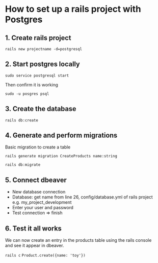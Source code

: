 # How to set up a rails project with Postgres

## 1. Create rails project

```rails new projectname -d=postgresql```

## 2. Start postgres locally

```sudo service postgresql start```

Then confirm it is working

```sudo -u posgres psql```

## 3. Create the database

```rails db:create```

## 4. Generate and perform migrations

Basic migration to create a table

```rails generate migration CreateProducts name:string```

```rails db:migrate```

## 5. Connect dbeaver

- New database connection
- Database: get name from line 26, config/database.yml of rails project e.g. my_project_development
- Enter your user and password
- Test connection => finish

## 6. Test it all works

We can now create an entry in the products table using the rails console and see it appear in dbeaver.

```rails c```
```Product.create({name: 'toy'})```